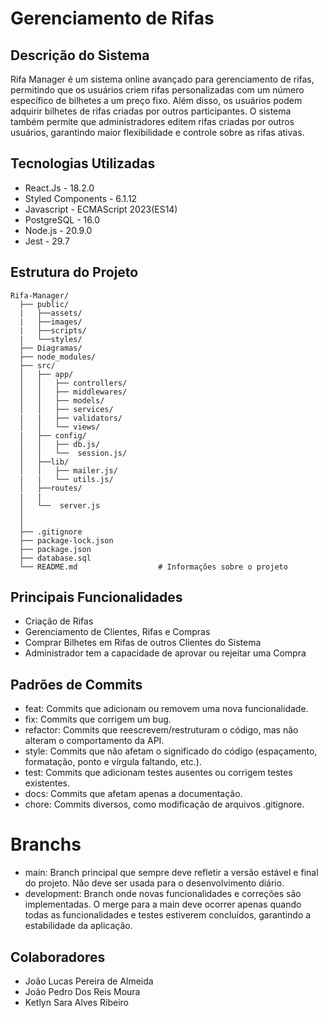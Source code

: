 # Gerenciamento de Rifas    
## Descrição do Sistema
Rifa Manager é um sistema online avançado para gerenciamento de rifas, permitindo que os usuários criem rifas personalizadas com um número específico de bilhetes a um preço fixo. Além disso, os usuários podem adquirir bilhetes de rifas criadas por outros participantes. O sistema também permite que administradores editem rifas criadas por outros usuários, garantindo maior flexibilidade e controle sobre as rifas ativas.

 ## Tecnologias Utilizadas
- React.Js - 18.2.0
- Styled Components - 6.1.12
- Javascript -  ECMAScript 2023(ES14)
- PostgreSQL - 16.0
- Node.js - 20.9.0
- Jest - 29.7

## Estrutura do Projeto

```plaintext
Rifa-Manager/
  ├── public/
  |   ├──assets/
  |   ├──images/
  |   ├──scripts/  
  |   └──styles/
  ├── Diagramas/                    
  ├── node_modules/              
  ├── src/
  │   ├── app/
  │   │   ├── controllers/       
  │   │   ├── middlewares/      
  │   │   ├── models/            
  │   │   ├── services/               
  |   |   ├── validators/ 
  │   │   └── views/       
  |   ├── config/
  │   │   ├── db.js/       
  │   │   └──  session.js/      
  │   ├──lib/         
  │   │   ├── mailer.js/                
  |   |   └── utils.js/      
  │   ├──routes/   
  |   |
  │   └──  server.js
  │
  │
  ├── .gitignore                 
  ├── package-lock.json          
  ├── package.json              
  ├── database.sql  
  └── README.md                  # Informações sobre o projeto
```
## Principais Funcionalidades
- Criação de Rifas
- Gerenciamento de Clientes, Rifas e Compras
- Comprar Bilhetes em Rifas de outros Clientes do Sistema
- Administrador tem a capacidade de aprovar ou rejeitar uma Compra

## Padrões de Commits
- feat: Commits que adicionam ou removem uma nova funcionalidade.
- fix: Commits que corrigem um bug.
- refactor: Commits que reescrevem/restruturam o código, mas não alteram o comportamento da API.
- style: Commits que não afetam o significado do código (espaçamento, formatação, ponto e vírgula faltando, etc.).
- test: Commits que adicionam testes ausentes ou corrigem testes existentes.
- docs: Commits que afetam apenas a documentação.
- chore: Commits diversos, como modificação de arquivos .gitignore.

# Branchs
- main: Branch principal que sempre deve refletir a versão estável e final do projeto. Não deve ser usada para o desenvolvimento diário.
- development: Branch onde novas funcionalidades e correções são implementadas. O merge para a main deve ocorrer apenas quando todas as funcionalidades e testes estiverem concluídos, garantindo a estabilidade da aplicação.

## Colaboradores
- João Lucas Pereira de Almeida
- João Pedro Dos Reis Moura
- Ketlyn Sara Alves Ribeiro